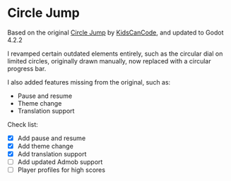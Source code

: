 # Circle Jump

Based on the original [Circle Jump](https://github.com/kidscancode/circle_jump) by [KidsCanCode](https://kidscancode.org/godot_recipes/3.x/games/circle_jump/index.html), and updated to Godot 4.2.2

 I revamped certain outdated elements entirely, such as the circular dial on limited circles, originally drawn manually, now replaced with a circular progress bar.

I also added features missing from the original, such as:

* Pause and resume
* Theme change
* Translation support

Check list:

- [x] Add pause and resume
- [x] Add theme change
- [x] Add translation support
- [ ] Add updated Admob support
- [ ] Player profiles for high scores
